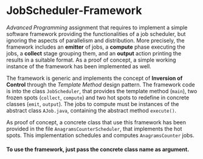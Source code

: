 # JobScheduler-Framework
_Advanced Programming_ assignment that requires to implement a simple software framework providing the functionalities of a job scheduler, but ignoring the aspects of parallelism and distribution. More precisely, the framework includes an **emitter** of jobs, a **compute** phase executing the jobs, a **collect** stage grouping them, and an **output** action printing the results in a suitable format. 
As a proof of concept, a simple working instance of the framework has been implemented as well.

The framework is generic and implements the concept of **Inversion of Control** through the *Template Method* design pattern.
The framework code is into the class `JobScheduler`, that provides the template method (`main`), two frozen spots (`collect`, `compute`) and two hot spots to redefine in concrete classes (`emit`, `output`).
The jobs to compute must be instances of the abstract class `AJob.java`, containing the abstract method `execute()`.

As proof of concept, a concrete class that use this framework has been provided in the file `AnagramsCounterScheduler`, that implements the hot spots. This implementation schedules and computes `AnagramsCounter` jobs.

#### To use the framework, just pass the concrete class name as argument.
